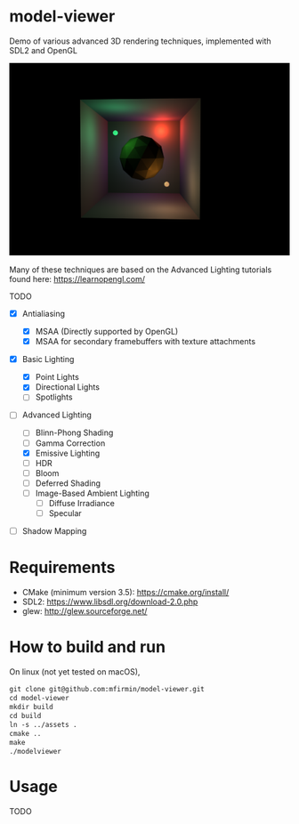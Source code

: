# model-viewer
Demo of various advanced 3D rendering techniques, implemented with SDL2 and OpenGL 

![demo](./emissive.png)

Many of these techniques are based on the Advanced Lighting tutorials found here: https://learnopengl.com/

TODO
- [X] Antialiasing
  - [X] MSAA (Directly supported by OpenGL)
  - [X] MSAA for secondary framebuffers with texture attachments
- [X] Basic Lighting
  - [X] Point Lights
  - [X] Directional Lights
  - [ ] Spotlights
- [ ] Advanced Lighting
  - [ ] Blinn-Phong Shading
  - [ ] Gamma Correction
  - [X] Emissive Lighting
  - [ ] HDR
  - [ ] Bloom
  - [ ] Deferred Shading
  - [ ] Image-Based Ambient Lighting
      - [ ] Diffuse Irradiance
      - [ ] Specular
- [ ] Shadow Mapping


# Requirements
- CMake (minimum version 3.5): https://cmake.org/install/
- SDL2: https://www.libsdl.org/download-2.0.php
- glew: http://glew.sourceforge.net/

# How to build and run
On linux (not yet tested on macOS), 
```
git clone git@github.com:mfirmin/model-viewer.git
cd model-viewer
mkdir build
cd build
ln -s ../assets .
cmake ..
make
./modelviewer
```

# Usage
TODO
